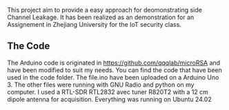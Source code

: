 This project aim to provide a easy approach for deomonstrating side Channel Leakage. It has been realized as an demonstration for an Assignement in Zhejiang University for the IoT security class.
## The Code
The Arduino code is originated in https://github.com/qqqlab/microRSA and have been modified to suit my needs.
You can find the code that have been used in the code folder. The file.ino have been uploaded on a Arduino Uno 3. The other files were running with GNU Radio and python on my computer. I used a RTL-SDR RTL2832 avec tuner R820T2 with a 12 cm dipole antenna for acquisition.
Everything was running on Ubuntu 24.02
